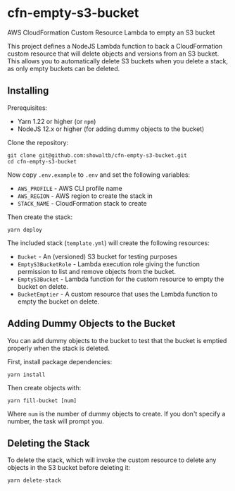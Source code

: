 # cfn-empty-s3-bucket

AWS CloudFormation Custom Resource Lambda to empty an S3 bucket

This project defines a NodeJS Lambda function to back a CloudFormation custom
resource that will delete objects and versions from an S3 bucket. This allows
you to automatically delete S3 buckets when you delete a stack, as only empty
buckets can be deleted.

## Installing

Prerequisites:

* Yarn 1.22 or higher (or `npm`)
* NodeJS 12.x or higher (for adding dummy objects to the bucket)

Clone the repository:

    git clone git@github.com:showaltb/cfn-empty-s3-bucket.git
    cd cfn-empty-s3-bucket

Now copy `.env.example` to `.env` and set the following variables:

* `AWS_PROFILE` - AWS CLI profile name
* `AWS_REGION` - AWS region to create the stack in
* `STACK_NAME` - CloudFormation stack to create

Then create the stack:

    yarn deploy

The included stack (`template.yml`) will create the following resources:

* `Bucket` - An (versioned) S3 bucket for testing purposes
* `EmptyS3BucketRole` - Lambda execution role giving the function permission to
  list and remove objects from the bucket.
* `EmptyS3Bucket` - Lambda function for the custom resource to empty the bucket
  on delete.
* `BucketEmptier` - A custom resource that uses the Lambda function to empty the
  bucket on delete.

## Adding Dummy Objects to the Bucket

You can add dummy objects to the bucket to test that the bucket is emptied properly
when the stack is deleted.

First, install package dependencies:

    yarn install

Then create objects with:

    yarn fill-bucket [num]

Where `num` is the number of dummy objects to create. If you don't specify a
number, the task will prompt you.

## Deleting the Stack

To delete the stack, which will invoke the custom resource to delete any objects
in the S3 bucket before deleting it:

    yarn delete-stack
